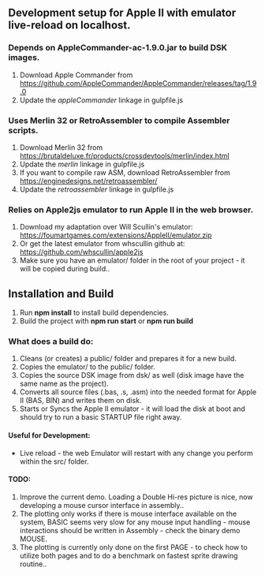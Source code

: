 ## Development setup for Apple II with emulator live-reload on localhost.

### Depends on AppleCommander-ac-1.9.0.jar to build DSK images.

1. Download Apple Commander from https://github.com/AppleCommander/AppleCommander/releases/tag/1.9.0
2. Update the _appleCommander_ linkage in gulpfile.js

### Uses Merlin 32 or RetroAssembler to compile Assembler scripts.

1. Download Merlin 32 from https://brutaldeluxe.fr/products/crossdevtools/merlin/index.html
2. Update the _merlin_ linkage in gulpfile.js
3. If you want to compile raw ASM, download RetroAssembler from https://enginedesigns.net/retroassembler/
4. Update the _retroassembler_ linkage in gulpfile.js

### Relies on Apple2js emulator to run Apple II in the web browser.

1. Download my adaptation over Will Scullin's emulator: https://foumartgames.com/extensions/AppleII/emulator.zip
2. Or get the latest emulator from whscullin github at: https://github.com/whscullin/apple2js
3. Make sure you have an emulator/ folder in the root of your project - it will be copied during build..

## Installation and Build

1. Run **npm install** to install build dependencies.
2. Build the project with **npm run start** or **npm run build**

### What does a build do:

1. Cleans (or creates) a public/ folder and prepares it for a new build.
2. Copies the emulator/ to the public/ folder.
3. Copies the source DSK image from dsk/ as well (disk image have the same name as the project).
4. Converts all source files (.bas, .s, .asm) into the needed format for Apple II (BAS, BIN) and writes them on disk.
5. Starts or Syncs the Apple II emulator - it will load the disk at boot and should try to run a basic STARTUP file right away.

#### Useful for Development:

- Live reload - the web Emulator will restart with any change you perform within the src/ folder.

#### TODO:

1. Improve the current demo. Loading a Double Hi-res picture is nice, now developing a mouse cursor interface in assembly..
2. The plotting only works if there is mouse interface available on the system, BASIC seems very slow for any mouse input handling - mouse interactions should be written in Assembly - check the binary demo MOUSE.
3. The plotting is currently only done on the first PAGE - to check how to utilize both pages and to do a benchmark on fastest sprite drawing routine.. 
